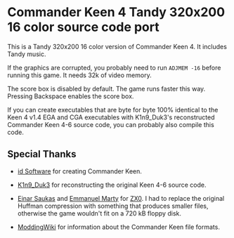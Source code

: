 # Commander Keen 4 Tandy 320x200 16 color source code port
This is a Tandy 320x200 16 color version of Commander Keen 4.
It includes Tandy music.

If the graphics are corrupted, you probably need to run `ADJMEM -16` before running this game.
It needs 32k of video memory.

The score box is disabled by default. The game runs faster this way.
Pressing Backspace enables the score box.

If you can create executables that are byte for byte 100% identical
to the Keen 4 v1.4 EGA and CGA executables with K1n9_Duk3's reconstructed Commander Keen 4-6 source code, you can probably also compile this code.

## Special Thanks
* [id Software](https://idsoftware.com) for creating Commander Keen.

* [K1n9_Duk3](https://k1n9duk3.shikadi.net) for reconstructing the original Keen 4-6 source code.

* [Einar Saukas](https://github.com/einar-saukas) and [Emmanuel Marty](https://github.com/emmanuel-marty) for [ZX0](https://github.com/emmanuel-marty/unzx0_x86).
I had to replace the original Huffman compression with something that produces smaller files, otherwise the game wouldn't fit on a 720 kB floppy disk.

* [ModdingWiki](https://moddingwiki.shikadi.net) for information about the Commander Keen file formats.